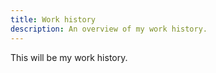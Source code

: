 ```yaml
---
title: Work history
description: An overview of my work history.
---
```

This will be my work history.